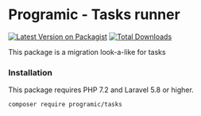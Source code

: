 # Programic - Tasks runner

[![Latest Version on Packagist](https://img.shields.io/packagist/v/programichq/laravel-permission.svg?style=flat-square)](https://packagist.org/packages/programichq/laravel-permission)
[![Total Downloads](https://img.shields.io/packagist/dt/programichq/laravel-permission.svg?style=flat-square)](https://packagist.org/packages/programichq/laravel-permission)

This package is a migration look-a-like for tasks

### Installation
This package requires PHP 7.2 and Laravel 5.8 or higher.

```
composer require programic/tasks
```
